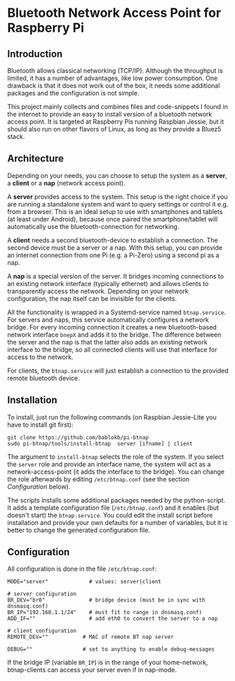 Bluetooth Network Access Point for Raspberry Pi
===============================================

Introduction
------------

Bluetooth allows classical networking (TCP/IP). Although the throughput
is limited, it has a number of advantages, like low power consumption.
One drawback is that it does not work out of the box, it needs some
additional packages and the configuration is not simple.

This project mainly collects and combines files and code-snippets I found
in the internet to provide an easy to install version of a bluetooth
network access point. It is targeted at Raspberry Pis running Raspbian
Jessie, but it should also run on other flavors of Linux, as long as
they provide a Bluez5 stack.


Architecture
------------

Depending on your needs, you can choose to setup the system as a **server**,
a **client** or a **nap** (network access point).

A **server** provides access to the system. This setup is the right choice
if you are running a standalone system and want to query settings or
control it e.g. from a browser. This is an ideal setup to use with
smartphones and tablets (at least under Android), because once paired
the smartphone/tablet will automatically use the bluetooth-connection
for networking.

A **client** needs a second bluetooth-device to establish a connection.
The second device must be a server or a nap. With this setup, you can
provide an internet connection from one Pi (e.g. a Pi-Zero) using a
second pi as a nap.

A **nap** is a special version of the server. It bridges incoming
connections to an existing network interface (typically ethernet) and
allows clients to transparently access the network. Depending on your
network configuration, the nap itself can be invisible for the clients.

All the functionality is wrapped in a Systemd-service named `btnap.service`.
For servers and naps, this service automatically configures a network
bridge. For every incoming connection it creates a new bluetooth-based
network interface `bnepX` and adds it to the bridge. The difference between
the server and the nap is that the latter also adds an existing
network interface to the bridge, so all connected clients will use
that interface for access to the network.

For clients, the `btnap.service` will just establish a connection
to the provided remote bluetooth device.


Installation
------------

To install, just run the following commands (on Raspbian Jessie-Lite you
have to install git first):

    git clone https://github.com/bablokb/pi-btnap
    sudo pi-btnap/tools/install-btnap  server [ifname] | client

The argument to `install-btnap` selects the role of the system. If you
select the `server` role and provide an interface name, the system
will act as a network-access-point (it adds the interface to the bridge).
You can change the role afterwards by editing `/etc/btnap.conf`
(see the section *Configuration* below).

The scripts installs some additional packages needed by the python-script.
It adds a template configuration file (`/etc/btnap.conf`) and it enables
(but doesn't start) the `btnap.service`. You could edit the install
script before installation and provide your own defaults for a number
of variables, but it is better to change the generated configuration file.


Configuration
-------------

All configuration is done in the file `/etc/btnap.conf`:

    MODE="server"             # values: server|client

    # server configuration
    BR_DEV="br0"              # bridge device (must be in sync with dnsmasq.conf)
    BR_IP="192.168.1.1/24"    # must fit to range in dnsmasq.conf)
    ADD_IF=""                 # add eth0 to convert the server to a nap

    # client configuration
    REMOTE_DEV=""           # MAC of remote BT nap server

    DEBUG=""                # set to anything to enable debug-messages

If the bridge IP (variable `BR_IP`) is in the range of your home-network,
btnap-clients can access your server even if in nap-mode.

